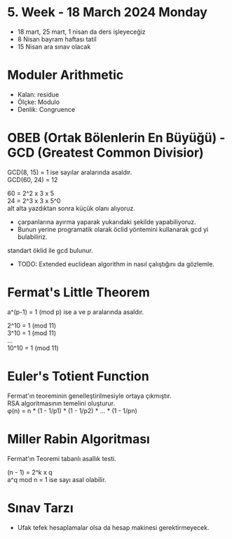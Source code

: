 # 5. Week - 18 March 2024 Monday

* 18 mart, 25 mart, 1 nisan da ders işleyeceğiz
* 8 Nisan bayram haftası tatil
* 15 Nisan ara sınav olacak

# Moduler Arithmetic

* Kalan: residue
* Ölçke: Modulo
* Denlik: Congruence

# OBEB (Ortak Bölenlerin En Büyüğü) - GCD (Greatest Common Divisior)

GCD(8, 15) = 1 ise sayılar aralarında asaldır.  
GCD(60, 24) = 12

60 = 2^2 x 3 x 5  
24 = 2^3 x 3 x 5^0  
alt alta yazdıktan sonra küçük olanı alıyoruz.

* çarpanlarına ayırma yaparak yukarıdaki şekilde yapabiliyoruz.
* Bunun yerine programatik olarak öclid yöntemini kullanarak gcd yi  bulabiliriz.

standart öklid ile gcd bulunur.
* TODO: Extended euclidean algorithm in nasıl çalıştığını da gözlemle.

# Fermat's Little Theorem
a^(p-1) = 1 (mod p) ise a ve p aralarında asaldır.

2^10 = 1 (mod 11)  
3^10 = 1 (mod 11)  
...  
10^10 = 1 (mod 11)

# Euler's Totient Function
Fermat'ın teoreminin genelleştirilmesiyle ortaya çıkmıştır.  
RSA algoritmasının temelini oluşturur.  
φ(n) = n * (1 - 1/p1) * (1 - 1/p2) * ... * (1 - 1/pn)

# Miller Rabin Algoritması
Fermat'ın Teoremi tabanlı asallık testi.

(n - 1) = 2^k x q  
a^q mod n = 1 ise sayı asal olabilir.

# Sınav Tarzı
* Ufak tefek hesaplamalar olsa da hesap makinesi gerektirmeyecek.
